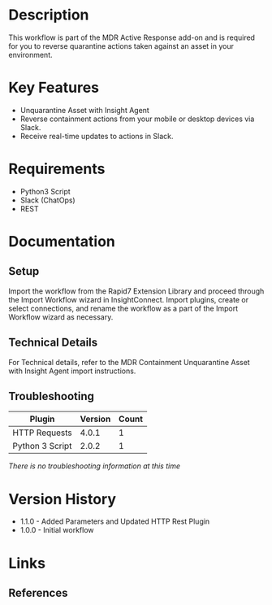# Description

This workflow is part of the MDR Active Response add-on and is required for you to reverse quarantine actions taken against an asset in your environment.

# Key Features

* Unquarantine Asset with Insight Agent
* Reverse containment actions from your mobile or desktop devices via Slack.
* Receive real-time updates to actions in Slack.


# Requirements

* Python3 Script
* Slack (ChatOps)
* REST


# Documentation

## Setup

Import the workflow from the Rapid7 Extension Library and proceed through the Import Workflow wizard in InsightConnect. Import plugins, create or select connections, and rename the workflow as a part of the Import Workflow wizard as necessary.
 
## Technical Details

For Technical details, refer to the MDR Containment Unquarantine Asset with Insight Agent import instructions.

## Troubleshooting

|Plugin|Version|Count|
|----|----|--------|
|HTTP Requests|4.0.1|1|
|Python 3 Script|2.0.2|1|

_There is no troubleshooting information at this time_

# Version History

* 1.1.0 - Added Parameters and Updated HTTP Rest Plugin
* 1.0.0 - Initial workflow

# Links

## References
